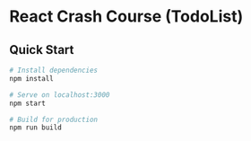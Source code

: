 # React Crash Course (TodoList)


## Quick Start

```bash
# Install dependencies
npm install

# Serve on localhost:3000
npm start

# Build for production
npm run build
```
